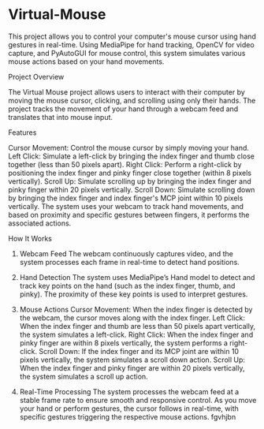 # Virtual-Mouse
This project allows you to control your computer's mouse cursor using hand gestures in real-time. Using MediaPipe for hand tracking, OpenCV for video capture, and PyAutoGUI for mouse control, this system simulates various mouse actions based on your hand movements.

Project Overview 

The Virtual Mouse project allows users to interact with their computer by moving the mouse cursor, clicking, and scrolling using only their hands. The project tracks the movement of your hand through a webcam feed and translates that into mouse input.

Features

Cursor Movement: Control the mouse cursor by simply moving your hand.
Left Click: Simulate a left-click by bringing the index finger and thumb close together (less than 50 pixels apart).
Right Click: Perform a right-click by positioning the index finger and pinky finger close together (within 8 pixels vertically).
Scroll Up: Simulate scrolling up by bringing the index finger and pinky finger within 20 pixels vertically.
Scroll Down: Simulate scrolling down by bringing the index finger and index finger's MCP joint within 10 pixels vertically.
The system uses your webcam to track hand movements, and based on proximity and specific gestures between fingers, it performs the associated actions.

How It Works

1. Webcam Feed
The webcam continuously captures video, and the system processes each frame in real-time to detect hand positions.

2. Hand Detection
The system uses MediaPipe’s Hand model to detect and track key points on the hand (such as the index finger, thumb, and pinky). The proximity of these key points is used to interpret gestures.

3. Mouse Actions
Cursor Movement: When the index finger is detected by the webcam, the cursor moves along with the index finger.
Left Click: When the index finger and thumb are less than 50 pixels apart vertically, the system simulates a left-click.
Right Click: When the index finger and pinky finger are within 8 pixels vertically, the system performs a right-click.
Scroll Down: If the index finger and its MCP joint are within 10 pixels vertically, the system simulates a scroll down action.
Scroll Up: When the index finger and pinky finger are within 20 pixels vertically, the system simulates a scroll up action.

4. Real-Time Processing
The system processes the webcam feed at a stable frame rate to ensure smooth and responsive control. As you move your hand or perform gestures, the cursor follows in real-time, with specific gestures triggering the respective mouse actions. fgvhjbn